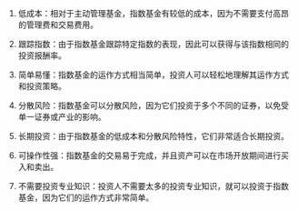 

1. 低成本：相对于主动管理基金，指数基金有较低的成本，因为不需要支付高昂的管理费和交易费用。

2. 跟踪指数：由于指数基金跟踪特定指数的表现，因此可以获得与该指数相同的投资报酬率。

3. 简单易懂：指数基金的运作方式相当简单，投资人可以轻松地理解其运作方式和投资策略。

4. 分散风险：指数基金可以分散风险，因为它们投资于多个不同的证券，以免受单一证券或产业的影响。

5. 长期投资：由于指数基金的低成本和分散风险特性，它们非常适合长期投资。

6. 可操作性强：指数基金的交易易于完成，并且资产可以在市场开放期间进行买入和卖出。

7. 不需要投资专业知识：投资人不需要太多的投资专业知识，就可以投资于指数基金，因为它们的运作方式非常简单。